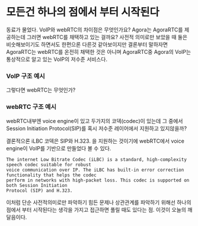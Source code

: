 # 모든건 하나의 점에서 부터 시작된다
동료가 물었다. VoIP와 webRTC의 차이점은 무엇인가요? Agora는 AgoraRTC를 제공하는데 그러면 webRTC를 채택하고 있는 걸까요?
사전적 의미로만 보았을 때 둘은 비숫해보이기도 하면서도 한편으론 다른것 같아보이지만 결론부터 말하자면 AgoraRTC는 webRTC를 온전히 채택한 것은 아니며 AgoraRTC중 Agora의 VoIP는 통상적으로 알고 있는 VoIP의 저수준 서비스다.

### VoIP 구조 예시

그렇다면 webRTC는 무엇인가? 

### webRTC 구조 예시

webRTC내부엔 voice engine이 있고 두가지의 코덱(codec)이 있는데 그 중에서 Session Initiation
Protocol(SIP)를 혹시 저수준 레이어에서 지원하고 있지않을까?

결론적으론 iLBC 코덱은 SIP와 H.323. 을 지원하는 것이기에 webRTC에서 voice engine이 VoIP를 기반으로 만들었다 볼 수 있다.
```
The internet Low Bitrate Codec (iLBC) is a standard, high-complexity speech codec suitable for robust
voice communication over IP. The iLBC has built-in error correction functionality that helps the codec
perform in networks with high-packet loss. This codec is supported on both Session Initiation
Protocol (SIP) and H.323.
```

이처럼 단순 사전적의미로만 파악하기 힘든 문제나 상관관계를 파악하기 위해선 하나의 점에서 부터 시작된다는 생각을 가지고 접근하면 풀릴 때도 있다는 점. 이것이 오늘의 깨달음이다.
